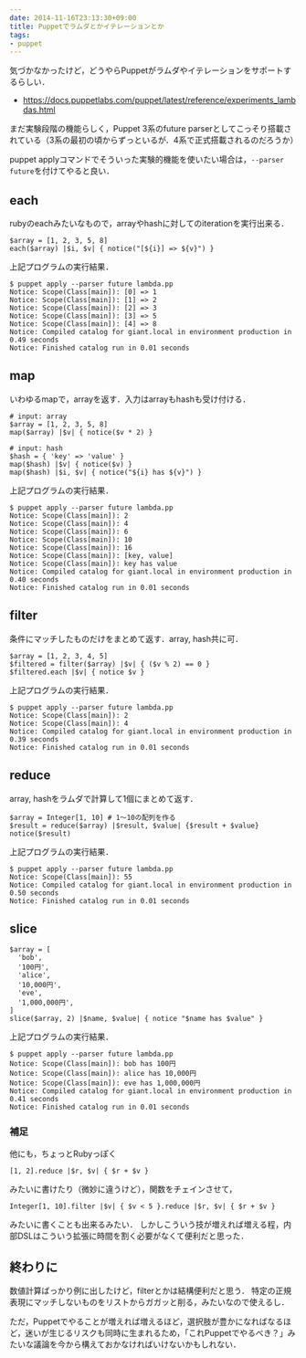 ```yaml
---
date: 2014-11-16T23:13:30+09:00
title: Puppetでラムダとかイテレーションとか
tags:
- puppet
---
```

気づかなかったけど，どうやらPuppetがラムダやイテレーションをサポートするらしい．

- https://docs.puppetlabs.com/puppet/latest/reference/experiments_lambdas.html

まだ実験段階の機能らしく，Puppet 3系のfuture parserとしてこっそり搭載されている（3系の最初の頃からずっといるが．4系で正式搭載されるのだろうか）

puppet applyコマンドでそういった実験的機能を使いたい場合は，`--parser future`を付けてやると良い．

## each

rubyのeachみたいなもので，arrayやhashに対してのiterationを実行出来る．

```puppet
$array = [1, 2, 3, 5, 8]
each($array) |$i, $v| { notice("[${i}] => ${v}") }
```

上記プログラムの実行結果．

```console
$ puppet apply --parser future lambda.pp
Notice: Scope(Class[main]): [0] => 1
Notice: Scope(Class[main]): [1] => 2
Notice: Scope(Class[main]): [2] => 3
Notice: Scope(Class[main]): [3] => 5
Notice: Scope(Class[main]): [4] => 8
Notice: Compiled catalog for giant.local in environment production in 0.49 seconds
Notice: Finished catalog run in 0.01 seconds
```

## map

いわゆるmapで，arrayを返す．入力はarrayもhashも受け付ける．

```puppet
# input: array
$array = [1, 2, 3, 5, 8]
map($array) |$v| { notice($v * 2) }

# input: hash
$hash = { 'key' => 'value' }
map($hash) |$v| { notice($v) }
map($hash) |$i, $v| { notice("${i} has ${v}") }
```

上記プログラムの実行結果．

```console
$ puppet apply --parser future lambda.pp
Notice: Scope(Class[main]): 2
Notice: Scope(Class[main]): 4
Notice: Scope(Class[main]): 6
Notice: Scope(Class[main]): 10
Notice: Scope(Class[main]): 16
Notice: Scope(Class[main]): [key, value]
Notice: Scope(Class[main]): key has value
Notice: Compiled catalog for giant.local in environment production in 0.40 seconds
Notice: Finished catalog run in 0.01 seconds
```

## filter

条件にマッチしたものだけをまとめて返す．array, hash共に可．

```puppet
$array = [1, 2, 3, 4, 5]
$filtered = filter($array) |$v| { ($v % 2) == 0 }
$filtered.each |$v| { notice $v }
```

上記プログラムの実行結果．

```console
$ puppet apply --parser future lambda.pp
Notice: Scope(Class[main]): 2
Notice: Scope(Class[main]): 4
Notice: Compiled catalog for giant.local in environment production in 0.39 seconds
Notice: Finished catalog run in 0.01 seconds
```

## reduce

array, hashをラムダで計算して1個にまとめて返す．

```puppet
$array = Integer[1, 10] # 1〜10の配列を作る
$result = reduce($array) |$result, $value| {$result + $value}
notice($result)
```

上記プログラムの実行結果．

```console
$ puppet apply --parser future lambda.pp
Notice: Scope(Class[main]): 55
Notice: Compiled catalog for giant.local in environment production in 0.50 seconds
Notice: Finished catalog run in 0.01 seconds
```

## slice


```puppet
$array = [
  'bob',
  '100円',
  'alice',
  '10,000円',
  'eve',
  '1,000,000円',
]
slice($array, 2) |$name, $value| { notice "$name has $value" }
```

上記プログラムの実行結果．

```console
$ puppet apply --parser future lambda.pp
Notice: Scope(Class[main]): bob has 100円
Notice: Scope(Class[main]): alice has 10,000円
Notice: Scope(Class[main]): eve has 1,000,000円
Notice: Compiled catalog for giant.local in environment production in 0.41 seconds
Notice: Finished catalog run in 0.01 seconds
```

### 補足

他にも，ちょっとRubyっぽく

```puppet
[1, 2].reduce |$r, $v| { $r + $v }
```

みたいに書けたり（微妙に違うけど），関数をチェインさせて，

```puppet
Integer[1, 10].filter |$v| { $v < 5 }.reduce |$r, $v| { $r + $v }
```

みたいに書くことも出来るみたい．
しかしこういう技が増えれば増える程，内部DSLはこういう拡張に時間を割く必要がなくて便利だと思った．

## 終わりに

数値計算ばっかり例に出したけど，filterとかは結構便利だと思う．
特定の正規表現にマッチしないものをリストからガガッと削る，みたいなので使えるし．

ただ，Puppetでやることが増えれば増えるほど，選択肢が豊かになればなるほど，迷いが生じるリスクも同時に生まれるため，「これPuppetでやるべき？」みたいな議論を今から構えておかなければいけないかもしれない．

